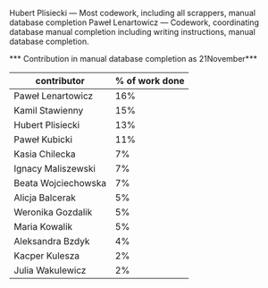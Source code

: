 Hubert Plisiecki — Most codework, including all scrappers, manual database completion
Paweł Lenartowicz — Codework, coordinating database manual completion including writing instructions, manual database completion.

*** Contribution in manual database completion as 21November***

| contributor         | % of work done |
| ------------------- | -------------- |
| Paweł Lenartowicz  | 16%            |
| Kamil Stawienny     | 15%            |
| Hubert Plisiecki    | 13%            |
| Paweł Kubicki      | 11%            |
| Kasia Chilecka      | 7%             |
| Ignacy Maliszewski  | 7%             |
| Beata Wojciechowska | 7%             |
| Alicja Balcerak     | 5%             |
| Weronika Gozdalik   | 5%             |
| Maria Kowalik       | 5%             |
| Aleksandra Bzdyk    | 4%             |
| Kacper Kulesza      | 2%             |
| Julia Wakulewicz    | 2%             |
